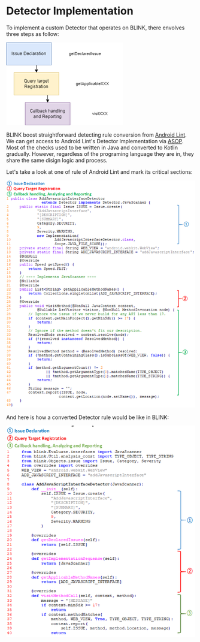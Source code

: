 # Detector Implementation

To implement a custom Detector that operates on BLINK, there envolves three steps as follow:

![img](img/workflow.png "Implementation workflow")

BLINK boost straightforward detecting rule conversion from [Android Lint](https://developer.android.com/studio/write/lint). We can get access to Android Lint's Detector Implementation via [ASOP](https://android.googlesource.com/platform/tools/base/+/refs/heads/mirror-goog-studio-main/lint/libs/lint-checks/src/main/java/com/android/tools/lint/checks/). Most of the checks used to be written in Java and converted to Kotlin gradually. However, regardless of the programing language they are in, they share the same disign logic and process. 

Let's take a look at one of rule of Android Lint and mark its critical sections:

![img](img/detector_java.png "AddJavaScriptInterface.java")

And here is how a converted Detector rule would be like in BLINK:

![img](img/detector_python.png "AddJavaScriptInterface.py")

